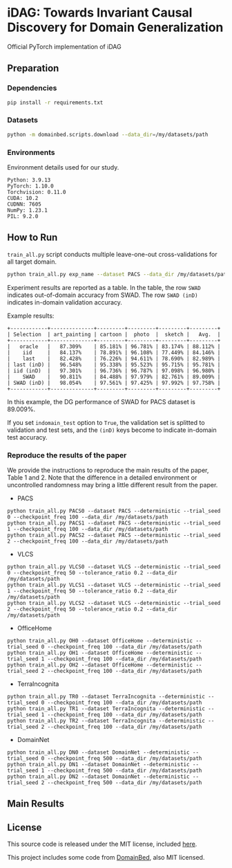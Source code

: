 # iDAG: Towards Invariant Causal Discovery for Domain Generalization

Official PyTorch implementation of iDAG

## Preparation

### Dependencies

```sh
pip install -r requirements.txt
```

### Datasets

```sh
python -m domainbed.scripts.download --data_dir=/my/datasets/path
```

### Environments

Environment details used for our study.

```
Python: 3.9.13
PyTorch: 1.10.0
Torchvision: 0.11.0
CUDA: 10.2
CUDNN: 7605
NumPy: 1.23.1
PIL: 9.2.0
```

## How to Run

`train_all.py` script conducts multiple leave-one-out cross-validations for all target domain.

```sh
python train_all.py exp_name --dataset PACS --data_dir /my/datasets/path
```

Experiment results are reported as a table. In the table, the row `SWAD` indicates out-of-domain accuracy from SWAD.
The row `SWAD (inD)` indicates in-domain validation accuracy.

Example results:
```
+------------+--------------+---------+---------+---------+---------+
| Selection  | art_painting | cartoon |  photo  |  sketch |   Avg.  |
+------------+--------------+---------+---------+---------+---------+
|   oracle   |   87.309%    | 85.181% | 96.781% | 83.174% | 88.112% |
|    iid     |   84.137%    | 78.891% | 96.108% | 77.449% | 84.146% |
|    last    |   82.428%    | 76.226% | 94.611% | 78.690% | 82.989% |
| last (inD) |   96.548%    | 95.338% | 95.523% | 95.715% | 95.781% |
| iid (inD)  |   97.301%    | 96.736% | 96.787% | 97.098% | 96.980% |
|    SWAD    |   90.811%    | 84.488% | 97.979% | 82.761% | 89.009% |
| SWAD (inD) |   98.054%    | 97.561% | 97.425% | 97.992% | 97.758% |
+------------+--------------+---------+---------+---------+---------+
```
In this example, the DG performance of SWAD for PACS dataset is 89.009%.

If you set `indomain_test` option to `True`, the validation set is splitted to validation and test sets,
and the `(inD)` keys become to indicate in-domain test accuracy.


### Reproduce the results of the paper

We provide the instructions to reproduce the main results of the paper, Table 1 and 2.
Note that the difference in a detailed environment or uncontrolled randomness may bring a little different result from the paper.

- PACS

```
python train_all.py PACS0 --dataset PACS --deterministic --trial_seed 0 --checkpoint_freq 100 --data_dir /my/datasets/path
python train_all.py PACS1 --dataset PACS --deterministic --trial_seed 1 --checkpoint_freq 100 --data_dir /my/datasets/path
python train_all.py PACS2 --dataset PACS --deterministic --trial_seed 2 --checkpoint_freq 100 --data_dir /my/datasets/path
```

- VLCS

```
python train_all.py VLCS0 --dataset VLCS --deterministic --trial_seed 0 --checkpoint_freq 50 --tolerance_ratio 0.2 --data_dir /my/datasets/path
python train_all.py VLCS1 --dataset VLCS --deterministic --trial_seed 1 --checkpoint_freq 50 --tolerance_ratio 0.2 --data_dir /my/datasets/path
python train_all.py VLCS2 --dataset VLCS --deterministic --trial_seed 2 --checkpoint_freq 50 --tolerance_ratio 0.2 --data_dir /my/datasets/path
```

- OfficeHome

```
python train_all.py OH0 --dataset OfficeHome --deterministic --trial_seed 0 --checkpoint_freq 100 --data_dir /my/datasets/path
python train_all.py OH1 --dataset OfficeHome --deterministic --trial_seed 1 --checkpoint_freq 100 --data_dir /my/datasets/path
python train_all.py OH2 --dataset OfficeHome --deterministic --trial_seed 2 --checkpoint_freq 100 --data_dir /my/datasets/path
```

- TerraIncognita

```
python train_all.py TR0 --dataset TerraIncognita --deterministic --trial_seed 0 --checkpoint_freq 100 --data_dir /my/datasets/path
python train_all.py TR1 --dataset TerraIncognita --deterministic --trial_seed 1 --checkpoint_freq 100 --data_dir /my/datasets/path
python train_all.py TR2 --dataset TerraIncognita --deterministic --trial_seed 2 --checkpoint_freq 100 --data_dir /my/datasets/path
```

- DomainNet

```
python train_all.py DN0 --dataset DomainNet --deterministic --trial_seed 0 --checkpoint_freq 500 --data_dir /my/datasets/path
python train_all.py DN1 --dataset DomainNet --deterministic --trial_seed 1 --checkpoint_freq 500 --data_dir /my/datasets/path
python train_all.py DN2 --dataset DomainNet --deterministic --trial_seed 2 --checkpoint_freq 500 --data_dir /my/datasets/path
```


## Main Results


## License

This source code is released under the MIT license, included [here](./LICENSE).

This project includes some code from [DomainBed](https://github.com/facebookresearch/DomainBed/tree/3fe9d7bb4bc14777a42b3a9be8dd887e709ec414), also MIT licensed.
